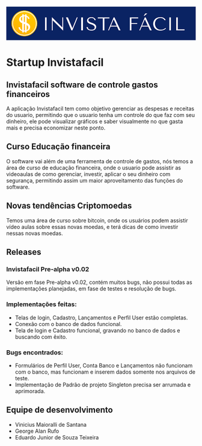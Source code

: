 ![Logotipo da startup](img/LogoInvistaFacil.jpg)
# Startup Invistafacil

## Invistafacil software de controle gastos financeiros
A aplicação Invistafacil tem como objetivo gerenciar as despesas e receitas do usuario, permitindo que o usuario tenha um controle do que faz com seu dinheiro, ele pode visualizar gráficos e saber visualmente no que gasta mais e precisa economizar neste ponto.

## Curso Educação financeira
O software vai além de uma ferramenta de controle de gastos, nós temos a área de curso de educação financeira, onde o usuario pode assistir as videoaulas de como gerenciar, investir, aplicar o seu dinheiro com segurança, permitindo assim um maior aproveitamento das funções do software.

## Novas tendências Criptomoedas
Temos uma área de curso sobre bitcoin, onde os usuários podem assistir vídeo aulas sobre essas novas moedas, e terá dicas de como investir nessas novas moedas.

## Releases
### Invistafacil Pre-alpha v0.02
Versão em fase Pre-alpha v0.02, contém muitos bugs, não possui todas as implementações planejadas, em fase de testes e resolução de bugs.
### Implementações feitas:
* Telas de login, Cadastro, Lançamentos e Perfil User estão completas.
* Conexão com o banco de dados funcional.
* Tela de login e Cadastro funcional, gravando no banco de dados e buscando com êxito.
### Bugs encontrados:
* Formulários de Perfil User, Conta Banco e Lançamentos não funcionam com o banco, mas funcionam e inserem dados somente nos arquivos de teste.
* Implementação de Padrão de projeto Singleton precisa ser arrumada e aprimorada.

## Equipe de desenvolvimento
* Vinicius Maioralli de Santana
* George Alan Rufo
* Eduardo Junior de Souza Teixeira
